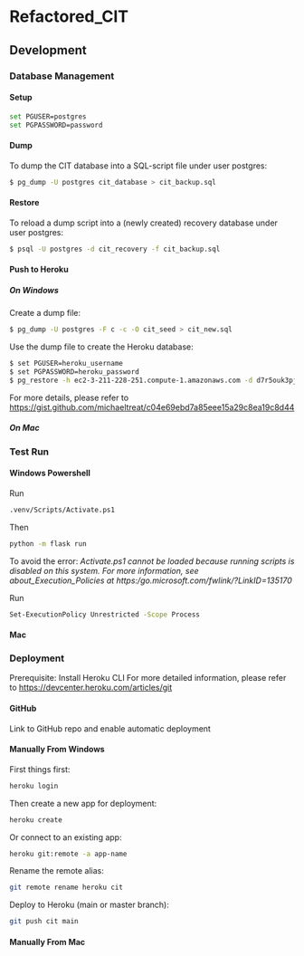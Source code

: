 # Refactored_CIT


## Development

### Database Management

#### Setup
 ```sh
 set PGUSER=postgres
 set PGPASSWORD=password
 ```
#### Dump
 To dump the CIT database into a SQL-script file under user postgres:
 ```sh
 $ pg_dump -U postgres cit_database > cit_backup.sql
 ```
#### Restore
 To reload a dump script into a (newly created) recovery database under user postgres:
 ```sh
 $ psql -U postgres -d cit_recovery -f cit_backup.sql
 ```

#### Push to Heroku
##### On Windows

Create a dump file:
 ```sh
 $ pg_dump -U postgres -F c -c -O cit_seed > cit_new.sql
 ```
 Use the dump file to create the Heroku database:
 ```sh
 $ set PGUSER=heroku_username
 $ set PGPASSWORD=heroku_password
 $ pg_restore -h ec2-3-211-228-251.compute-1.amazonaws.com -d d7r5ouk3pjk073 < cit_new.sql
 ```
 For more details, please refer to https://gist.github.com/michaeltreat/c04e69ebd7a85eee15a29c8ea19c8d44

##### On Mac



### Test Run

#### Windows Powershell
 Run
 ```sh
 .venv/Scripts/Activate.ps1
 ```
 Then
 ```sh
 python -m flask run
 ```
 
 To avoid the error: _Activate.ps1 cannot be loaded because running scripts is disabled on this system. For more information, see about_Execution_Policies at https:/go.microsoft.com/fwlink/?LinkID=135170_

 Run
 ```sh
 Set-ExecutionPolicy Unrestricted -Scope Process
 ```

#### Mac


### Deployment
 Prerequisite: Install Heroku CLI
 For more detailed information, please refer to https://devcenter.heroku.com/articles/git

#### GitHub
 Link to GitHub repo and enable automatic deployment

#### Manually From Windows
 First things first:
 ```sh
 heroku login
 ```
 Then create a new app for deployment:
 ```sh
 heroku create
 ```
 Or connect to an existing app:
 ```sh
 heroku git:remote -a app-name
 ```
 Rename the remote alias:
 ```sh
 git remote rename heroku cit
 ```
 Deploy to Heroku (main or master branch):
 ```sh
 git push cit main
 ```

#### Manually From Mac

